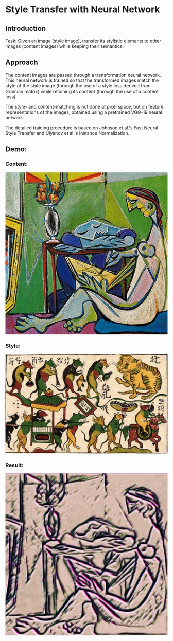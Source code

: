 # Style Transfer with Neural Network
## Introduction
Task: Given an image (style image), transfer its stylistic elements to other images (content images) while keeping their semantics.
## Approach
The content images are passed through a transformation neural network. This neural network is trained so that the transformed images match the style of the style image (through the use of a style loss derived from Gramian matrix) while retaining its content (through the use of a content loss).

The style- and content-matching is not done at pixel space, but on feature representations of the images, obtained using a pretrained VGG-19 neural network.

The detailed training procedure is based on Johnson et al.'s Fast Neural Style Transfer and Ulyanov et al.'s Instance Normalization.
## Demo:
### Content:

![Content](https://github.com/nhatsmrt/NeuralStyleTransfer/blob/CycleGAN/Predictions/la_muse.jpg)


### Style:
![Style](https://github.com/nhatsmrt/NeuralStyleTransfer/blob/CycleGAN/mouse.png)


### Result:

![Result](https://github.com/nhatsmrt/NeuralStyleTransfer/blob/CycleGAN/Predictions/la_muse_styled.png)
